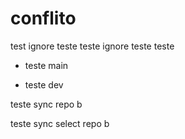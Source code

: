 # conflito

test ignore
teste
teste ignore
teste
teste
 
* teste main

* teste dev

teste sync repo b

teste sync select repo b


